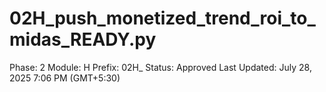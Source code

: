 # 02H_push_monetized_trend_roi_to_midas_READY.py

Phase: 2
Module: H
Prefix: 02H_
Status: Approved
Last Updated: July 28, 2025 7:06 PM (GMT+5:30)